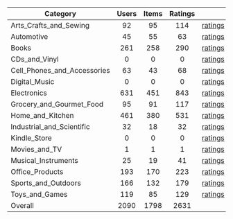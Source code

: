 | Category | Users | Items | Ratings |  |  |  | 
 |----------|:-----:|:-----:|:-----:|:-----:|:-----:|:-----:|
Arts_Crafts_and_Sewing | 92 | 95 | 114 | [ratings](https://ciir.cs.umass.edu/downloads/XMarket/FULL/sg/Arts_Crafts_and_Sewing/ratings_sg_Arts_Crafts_and_Sewing.txt.gz) | [reviews](https://ciir.cs.umass.edu/downloads/XMarket/FULL/sg/Arts_Crafts_and_Sewing/reviews_sg_Arts_Crafts_and_Sewing.json.gz) | [metadata](https://ciir.cs.umass.edu/downloads/XMarket/FULL/sg/Arts_Crafts_and_Sewing/metadata_sg_Arts_Crafts_and_Sewing.json.gz) |  
Automotive | 45 | 55 | 63 | [ratings](https://ciir.cs.umass.edu/downloads/XMarket/FULL/sg/Automotive/ratings_sg_Automotive.txt.gz) | [reviews](https://ciir.cs.umass.edu/downloads/XMarket/FULL/sg/Automotive/reviews_sg_Automotive.json.gz) | [metadata](https://ciir.cs.umass.edu/downloads/XMarket/FULL/sg/Automotive/metadata_sg_Automotive.json.gz) |  
Books | 261 | 258 | 290 | [ratings](https://ciir.cs.umass.edu/downloads/XMarket/FULL/sg/Books/ratings_sg_Books.txt.gz) | [reviews](https://ciir.cs.umass.edu/downloads/XMarket/FULL/sg/Books/reviews_sg_Books.json.gz) | [metadata](https://ciir.cs.umass.edu/downloads/XMarket/FULL/sg/Books/metadata_sg_Books.json.gz) |  
CDs_and_Vinyl | 0 | 0 | 0 | [ratings](https://ciir.cs.umass.edu/downloads/XMarket/FULL/sg/CDs_and_Vinyl/ratings_sg_CDs_and_Vinyl.txt.gz) | [reviews](https://ciir.cs.umass.edu/downloads/XMarket/FULL/sg/CDs_and_Vinyl/reviews_sg_CDs_and_Vinyl.json.gz) | [metadata](https://ciir.cs.umass.edu/downloads/XMarket/FULL/sg/CDs_and_Vinyl/metadata_sg_CDs_and_Vinyl.json.gz) |  
Cell_Phones_and_Accessories | 63 | 43 | 68 | [ratings](https://ciir.cs.umass.edu/downloads/XMarket/FULL/sg/Cell_Phones_and_Accessories/ratings_sg_Cell_Phones_and_Accessories.txt.gz) | [reviews](https://ciir.cs.umass.edu/downloads/XMarket/FULL/sg/Cell_Phones_and_Accessories/reviews_sg_Cell_Phones_and_Accessories.json.gz) | [metadata](https://ciir.cs.umass.edu/downloads/XMarket/FULL/sg/Cell_Phones_and_Accessories/metadata_sg_Cell_Phones_and_Accessories.json.gz) |  
Digital_Music | 0 | 0 | 0 | [ratings](https://ciir.cs.umass.edu/downloads/XMarket/FULL/sg/Digital_Music/ratings_sg_Digital_Music.txt.gz) | [reviews](https://ciir.cs.umass.edu/downloads/XMarket/FULL/sg/Digital_Music/reviews_sg_Digital_Music.json.gz) | [metadata](https://ciir.cs.umass.edu/downloads/XMarket/FULL/sg/Digital_Music/metadata_sg_Digital_Music.json.gz) |  
Electronics | 631 | 451 | 843 | [ratings](https://ciir.cs.umass.edu/downloads/XMarket/FULL/sg/Electronics/ratings_sg_Electronics.txt.gz) | [reviews](https://ciir.cs.umass.edu/downloads/XMarket/FULL/sg/Electronics/reviews_sg_Electronics.json.gz) | [metadata](https://ciir.cs.umass.edu/downloads/XMarket/FULL/sg/Electronics/metadata_sg_Electronics.json.gz) |  
Grocery_and_Gourmet_Food | 95 | 91 | 117 | [ratings](https://ciir.cs.umass.edu/downloads/XMarket/FULL/sg/Grocery_and_Gourmet_Food/ratings_sg_Grocery_and_Gourmet_Food.txt.gz) | [reviews](https://ciir.cs.umass.edu/downloads/XMarket/FULL/sg/Grocery_and_Gourmet_Food/reviews_sg_Grocery_and_Gourmet_Food.json.gz) | [metadata](https://ciir.cs.umass.edu/downloads/XMarket/FULL/sg/Grocery_and_Gourmet_Food/metadata_sg_Grocery_and_Gourmet_Food.json.gz) |  
Home_and_Kitchen | 461 | 380 | 531 | [ratings](https://ciir.cs.umass.edu/downloads/XMarket/FULL/sg/Home_and_Kitchen/ratings_sg_Home_and_Kitchen.txt.gz) | [reviews](https://ciir.cs.umass.edu/downloads/XMarket/FULL/sg/Home_and_Kitchen/reviews_sg_Home_and_Kitchen.json.gz) | [metadata](https://ciir.cs.umass.edu/downloads/XMarket/FULL/sg/Home_and_Kitchen/metadata_sg_Home_and_Kitchen.json.gz) |  
Industrial_and_Scientific | 32 | 18 | 32 | [ratings](https://ciir.cs.umass.edu/downloads/XMarket/FULL/sg/Industrial_and_Scientific/ratings_sg_Industrial_and_Scientific.txt.gz) | [reviews](https://ciir.cs.umass.edu/downloads/XMarket/FULL/sg/Industrial_and_Scientific/reviews_sg_Industrial_and_Scientific.json.gz) | [metadata](https://ciir.cs.umass.edu/downloads/XMarket/FULL/sg/Industrial_and_Scientific/metadata_sg_Industrial_and_Scientific.json.gz) |  
Kindle_Store | 0 | 0 | 0 | [ratings](https://ciir.cs.umass.edu/downloads/XMarket/FULL/sg/Kindle_Store/ratings_sg_Kindle_Store.txt.gz) | [reviews](https://ciir.cs.umass.edu/downloads/XMarket/FULL/sg/Kindle_Store/reviews_sg_Kindle_Store.json.gz) | [metadata](https://ciir.cs.umass.edu/downloads/XMarket/FULL/sg/Kindle_Store/metadata_sg_Kindle_Store.json.gz) |  
Movies_and_TV | 1 | 1 | 1 | [ratings](https://ciir.cs.umass.edu/downloads/XMarket/FULL/sg/Movies_and_TV/ratings_sg_Movies_and_TV.txt.gz) | [reviews](https://ciir.cs.umass.edu/downloads/XMarket/FULL/sg/Movies_and_TV/reviews_sg_Movies_and_TV.json.gz) | [metadata](https://ciir.cs.umass.edu/downloads/XMarket/FULL/sg/Movies_and_TV/metadata_sg_Movies_and_TV.json.gz) |  
Musical_Instruments | 25 | 19 | 41 | [ratings](https://ciir.cs.umass.edu/downloads/XMarket/FULL/sg/Musical_Instruments/ratings_sg_Musical_Instruments.txt.gz) | [reviews](https://ciir.cs.umass.edu/downloads/XMarket/FULL/sg/Musical_Instruments/reviews_sg_Musical_Instruments.json.gz) | [metadata](https://ciir.cs.umass.edu/downloads/XMarket/FULL/sg/Musical_Instruments/metadata_sg_Musical_Instruments.json.gz) |  
Office_Products | 193 | 170 | 223 | [ratings](https://ciir.cs.umass.edu/downloads/XMarket/FULL/sg/Office_Products/ratings_sg_Office_Products.txt.gz) | [reviews](https://ciir.cs.umass.edu/downloads/XMarket/FULL/sg/Office_Products/reviews_sg_Office_Products.json.gz) | [metadata](https://ciir.cs.umass.edu/downloads/XMarket/FULL/sg/Office_Products/metadata_sg_Office_Products.json.gz) |  
Sports_and_Outdoors | 166 | 132 | 179 | [ratings](https://ciir.cs.umass.edu/downloads/XMarket/FULL/sg/Sports_and_Outdoors/ratings_sg_Sports_and_Outdoors.txt.gz) | [reviews](https://ciir.cs.umass.edu/downloads/XMarket/FULL/sg/Sports_and_Outdoors/reviews_sg_Sports_and_Outdoors.json.gz) | [metadata](https://ciir.cs.umass.edu/downloads/XMarket/FULL/sg/Sports_and_Outdoors/metadata_sg_Sports_and_Outdoors.json.gz) |  
Toys_and_Games | 119 | 85 | 129 | [ratings](https://ciir.cs.umass.edu/downloads/XMarket/FULL/sg/Toys_and_Games/ratings_sg_Toys_and_Games.txt.gz) | [reviews](https://ciir.cs.umass.edu/downloads/XMarket/FULL/sg/Toys_and_Games/reviews_sg_Toys_and_Games.json.gz) | [metadata](https://ciir.cs.umass.edu/downloads/XMarket/FULL/sg/Toys_and_Games/metadata_sg_Toys_and_Games.json.gz) |  
Overall | 2090 | 1798 | 2631 |  |  |  |
